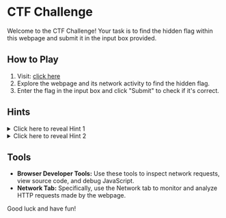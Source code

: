 # CTF Challenge

Welcome to the CTF Challenge! Your task is to find the hidden flag within this webpage and submit it in the input box provided.

## How to Play

1. Visit: [click here](https://taeook.github.io/network-mystery-ctf/)
2. Explore the webpage and its network activity to find the hidden flag.
3. Enter the flag in the input box and click "Submit" to check if it's correct.

## Hints

<details>
  <summary>Click here to reveal Hint 1</summary>
  Pay attention to the network requests made by the page. They might contain more than meets the eye.
</details>

<details>
  <summary>Click here to reveal Hint 2</summary>
  Use the Network tab in your browser's developer tools to inspect the requests and responses. Look for any JSON files being fetched.
</details>

## Tools

- **Browser Developer Tools:** Use these tools to inspect network requests, view source code, and debug JavaScript.
- **Network Tab:** Specifically, use the Network tab to monitor and analyze HTTP requests made by the webpage.

Good luck and have fun!
